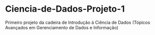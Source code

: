 # Ciencia-de-Dados-Projeto-1
Primeiro projeto da cadeira de Introdução à Ciência de Dados (Tópicos Avançados em Gerenciamento de Dados e Informação)
